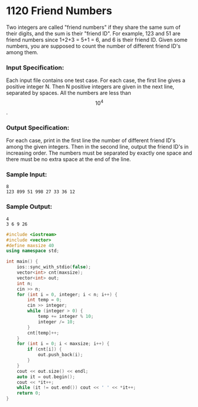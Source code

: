 # 1120 Friend Numbers
Two integers are called "friend numbers" if they share the same sum of their digits, and the sum is their "friend ID". For example, 123 and 51 are friend numbers since 1+2+3 = 5+1 = 6, and 6 is their friend ID. Given some numbers, you are supposed to count the number of different friend ID's among them.

### Input Specification:

Each input file contains one test case. For each case, the first line gives a positive integer N. Then N positive integers are given in the next line, separated by spaces. All the numbers are less than $$10^4$$.

### Output Specification:

For each case, print in the first line the number of different friend ID's among the given integers. Then in the second line, output the friend ID's in increasing order. The numbers must be separated by exactly one space and there must be no extra space at the end of the line.

### Sample Input:
```in
8
123 899 51 998 27 33 36 12
```

### Sample Output:
```out
4
3 6 9 26
```

```cpp
#include <iostream>
#include <vector>
#define maxsize 40
using namespace std;

int main() {
    ios::sync_with_stdio(false);
	vector<int> cnt(maxsize);
	vector<int> out;
	int n;
	cin >> n;
	for (int i = 0, integer; i < n; i++) {
		int temp = 0;
		cin >> integer;
		while (integer > 0) {
			temp += integer % 10;
			integer /= 10;
		}
		cnt[temp]++;
	}
	for (int i = 0; i < maxsize; i++) {
		if (cnt[i]) {
			out.push_back(i);
		}
	}
	cout << out.size() << endl;
	auto it = out.begin();
	cout << *it++;
	while (it != out.end()) cout << ' ' << *it++;
	return 0;
}
```